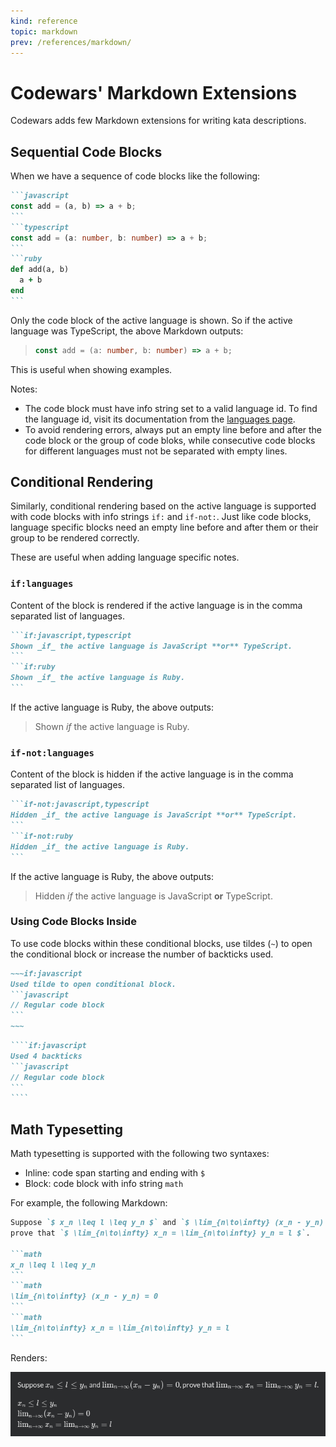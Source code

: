 ```yaml
---
kind: reference
topic: markdown
prev: /references/markdown/
---
```


# Codewars' Markdown Extensions

Codewars adds few Markdown extensions for writing kata descriptions.

## Sequential Code Blocks

When we have a sequence of code blocks like the following:

````markdown
```javascript
const add = (a, b) => a + b;
```
```typescript
const add = (a: number, b: number) => a + b;
```
```ruby
def add(a, b)
  a + b
end
```
````

Only the code block of the active language is shown.
So if the active language was TypeScript, the above Markdown outputs:

> ```typescript
> const add = (a: number, b: number) => a + b;
> ```

This is useful when showing examples.

Notes:
- The code block must have info string set to a valid language id. To find the language id, visit its documentation from the [languages page](/languages/).
- To avoid rendering errors, always put an empty line before and after the code block or the group of code bloks, while consecutive code blocks for different languages must not be separated with empty lines.

## Conditional Rendering

Similarly, conditional rendering based on the active language is supported with code blocks with info strings `if:` and `if-not:`.
Just like code blocks, language specific blocks need an empty line before and after them or their group to be rendered correctly.

These are useful when adding language specific notes.

### `if:languages`

Content of the block is rendered if the active language is in the comma separated list of languages.

````markdown
```if:javascript,typescript
Shown _if_ the active language is JavaScript **or** TypeScript.
```
```if:ruby
Shown _if_ the active language is Ruby.
```
````

If the active language is Ruby, the above outputs:

> Shown _if_ the active language is Ruby.

### `if-not:languages`

Content of the block is hidden if the active language is in the comma separated list of languages.

````markdown
```if-not:javascript,typescript
Hidden _if_ the active language is JavaScript **or** TypeScript.
```
```if-not:ruby
Hidden _if_ the active language is Ruby.
```
````

If the active language is Ruby, the above outputs:

> Hidden _if_ the active language is JavaScript **or** TypeScript.

### Using Code Blocks Inside

To use code blocks within these conditional blocks,
use tildes (`~`) to open the conditional block or increase the number of backticks used.

````markdown
~~~if:javascript
Used tilde to open conditional block.
```javascript
// Regular code block
```
~~~
````

`````markdown
````if:javascript
Used 4 backticks
```javascript
// Regular code block
```
````
`````

## Math Typesetting

Math typesetting is supported with the following two syntaxes:

- Inline: code span starting and ending with `$`
- Block: code block with info string `math`

For example, the following Markdown:

````markdown
Suppose `$ x_n \leq l \leq y_n $` and `$ \lim_{n\to\infty} (x_n - y_n) = 0 $`,
prove that `$ \lim_{n\to\infty} x_n = \lim_{n\to\infty} y_n = l $`.

```math
x_n \leq l \leq y_n
```
```math
\lim_{n\to\infty} (x_n - y_n) = 0
```
```math
\lim_{n\to\infty} x_n = \lim_{n\to\infty} y_n = l
```
````

Renders:

![Math Typeset Example](./math-typeset-example.png)
